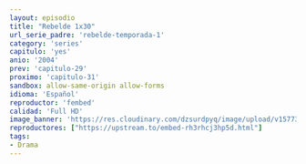 ```yaml
---
layout: episodio
title: "Rebelde 1x30"
url_serie_padre: 'rebelde-temporada-1'
category: 'series'
capitulo: 'yes'
anio: '2004'
prev: 'capitulo-29'
proximo: 'capitulo-31'
sandbox: allow-same-origin allow-forms
idioma: 'Español'
reproductor: 'fembed'
calidad: 'Full HD'
image_banner: 'https://res.cloudinary.com/dzsurdpyq/image/upload/v1577313723/rebelde-temporada-1-min.jpg'
reproductores: ["https://upstream.to/embed-rh3rhcj3hp5d.html"]
tags:
- Drama
---
```












